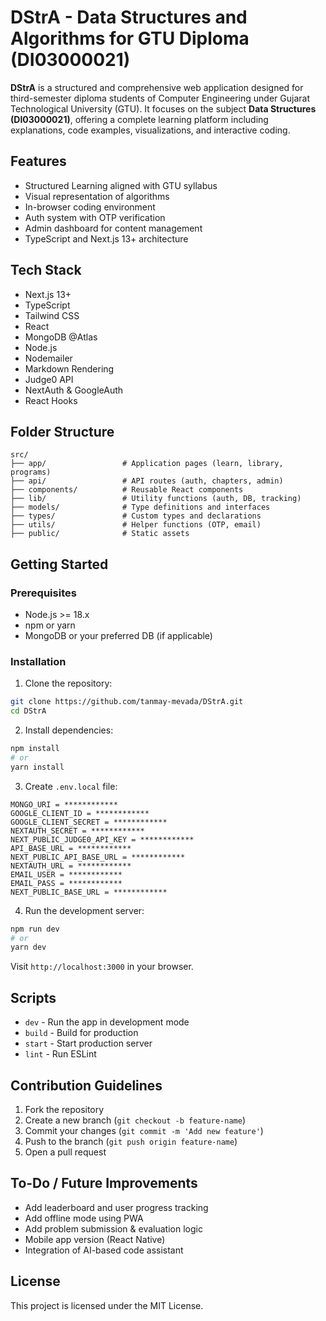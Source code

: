 # DStrA - Data Structures and Algorithms for GTU Diploma (DI03000021)

**DStrA** is a structured and comprehensive web application designed for third-semester diploma students of Computer Engineering under Gujarat Technological University (GTU). It focuses on the subject **Data Structures (DI03000021)**, offering a complete learning platform including explanations, code examples, visualizations, and interactive coding.

## Features

- Structured Learning aligned with GTU syllabus  
- Visual representation of algorithms  
- In-browser coding environment  
- Auth system with OTP verification  
- Admin dashboard for content management  
- TypeScript and Next.js 13+ architecture  

## Tech Stack

- Next.js 13+  
- TypeScript  
- Tailwind CSS  
- React  
- MongoDB @Atlas
- Node.js  
- Nodemailer
- Markdown Rendering 
- Judge0 API
- NextAuth & GoogleAuth
- React Hooks

## Folder Structure

```
src/
├── app/                 # Application pages (learn, library, programs)
├── api/                 # API routes (auth, chapters, admin)
├── components/          # Reusable React components
├── lib/                 # Utility functions (auth, DB, tracking)
├── models/              # Type definitions and interfaces
├── types/               # Custom types and declarations
├── utils/               # Helper functions (OTP, email)
├── public/              # Static assets
```

## Getting Started

### Prerequisites

- Node.js >= 18.x  
- npm or yarn  
- MongoDB or your preferred DB (if applicable)  

### Installation

1. Clone the repository:

```bash
git clone https://github.com/tanmay-mevada/DStrA.git
cd DStrA
```

2. Install dependencies:

```bash
npm install
# or
yarn install
```

3. Create `.env.local` file:

```env
MONGO_URI = ************
GOOGLE_CLIENT_ID = ************
GOOGLE_CLIENT_SECRET = ************
NEXTAUTH_SECRET = ************
NEXT_PUBLIC_JUDGE0_API_KEY = ************
API_BASE_URL = ************
NEXT_PUBLIC_API_BASE_URL = ************
NEXTAUTH_URL = ************
EMAIL_USER = ************
EMAIL_PASS = ************
NEXT_PUBLIC_BASE_URL = ************
```

4. Run the development server:

```bash
npm run dev
# or
yarn dev
```

Visit `http://localhost:3000` in your browser.

## Scripts

- `dev` - Run the app in development mode  
- `build` - Build for production  
- `start` - Start production server  
- `lint` - Run ESLint  

## Contribution Guidelines

1. Fork the repository  
2. Create a new branch (`git checkout -b feature-name`)  
3. Commit your changes (`git commit -m 'Add new feature'`)  
4. Push to the branch (`git push origin feature-name`)  
5. Open a pull request  

## To-Do / Future Improvements

- Add leaderboard and user progress tracking  
- Add offline mode using PWA  
- Add problem submission & evaluation logic  
- Mobile app version (React Native)  
- Integration of AI-based code assistant  

## License

This project is licensed under the MIT License.
